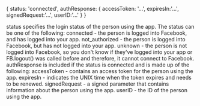 {
    status: 'connected',
    authResponse: {
        accessToken: '...',
        expiresIn:'...',
        signedRequest:'...',
        userID:'...'
    }
}

status specifies the login status of the person using the app. The status can be one of the following:
connected - the person is logged into Facebook, and has logged into your app.
not_authorized - the person is logged into Facebook, but has not logged into your app.
unknown - the person is not logged into Facebook, so you don't know if they've logged into your app or FB.logout() was called before and therefore, it cannot connect to Facebook.
authResponse is included if the status is connected and is made up of the following:
accessToken - contains an access token for the person using the app.
expiresIn - indicates the UNIX time when the token expires and needs to be renewed.
signedRequest - a signed parameter that contains information about the person using the app.
userID - the ID of the person using the app.
